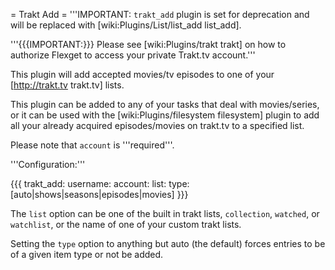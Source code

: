 = Trakt Add =
'''IMPORTANT: `trakt_add` plugin is set for deprecation and will be replaced with [wiki:Plugins/List/list_add list_add].

'''{{{IMPORTANT:}}} Please see [wiki:Plugins/trakt trakt] on how to authorize Flexget to access your private Trakt.tv account.'''

This plugin will add accepted movies/tv episodes to one of your [http://trakt.tv trakt.tv] lists.

This plugin can be added to any of your tasks that deal with movies/series, or it can be used with the [wiki:Plugins/filesystem filesystem] plugin to add all your already acquired episodes/movies on trakt.tv to a specified list.

Please note that `account` is '''required'''.

'''Configuration:'''

{{{
trakt_add:
  username: <trakt username>
  account: <flexget account name>
  list: <list name>
  type: [auto|shows|seasons|episodes|movies]
}}}

The `list` option can be one of the built in trakt lists, `collection`, `watched`, or `watchlist`, or the name of one of your custom trakt lists.

Setting the `type` option to anything but auto (the default) forces entries to be of a given item type or not be added.
